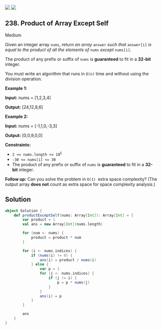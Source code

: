 [![](https://img.shields.io/github/stars/LeetCode-in-Scala/LeetCode-in-Scala?label=Stars&style=flat-square)](https://github.com/LeetCode-in-Scala/LeetCode-in-Scala)
[![](https://img.shields.io/github/forks/LeetCode-in-Scala/LeetCode-in-Scala?label=Fork%20me%20on%20GitHub%20&style=flat-square)](https://github.com/LeetCode-in-Scala/LeetCode-in-Scala/fork)

## 238\. Product of Array Except Self

Medium

Given an integer array `nums`, return _an array_ `answer` _such that_ `answer[i]` _is equal to the product of all the elements of_ `nums` _except_ `nums[i]`.

The product of any prefix or suffix of `nums` is **guaranteed** to fit in a **32-bit** integer.

You must write an algorithm that runs in `O(n)` time and without using the division operation.

**Example 1:**

**Input:** nums = [1,2,3,4]

**Output:** [24,12,8,6] 

**Example 2:**

**Input:** nums = [-1,1,0,-3,3]

**Output:** [0,0,9,0,0] 

**Constraints:**

*   <code>2 <= nums.length <= 10<sup>5</sup></code>
*   `-30 <= nums[i] <= 30`
*   The product of any prefix or suffix of `nums` is **guaranteed** to fit in a **32-bit** integer.

**Follow up:** Can you solve the problem in `O(1) `extra space complexity? (The output array **does not** count as extra space for space complexity analysis.)

## Solution

```scala
object Solution {
    def productExceptSelf(nums: Array[Int]): Array[Int] = {
        var product = 1
        val ans = new Array[Int](nums.length)

        for (num <- nums) {
            product = product * num
        }

        for (i <- nums.indices) {
            if (nums(i) != 0) {
                ans(i) = product / nums(i)
            } else {
                var p = 1
                for (j <- nums.indices) {
                    if (j != i) {
                        p = p * nums(j)
                    }
                }
                ans(i) = p
            }
        }

        ans
    }
}
```